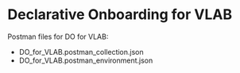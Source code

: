 # Declarative Onboarding for VLAB

Postman files for DO for VLAB:
  - DO_for_VLAB.postman_collection.json
  - DO_for_VLAB.postman_environment.json
